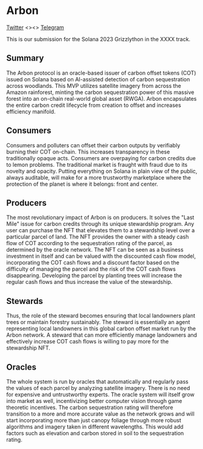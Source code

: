 # Arbon
[Twitter](https://twitter.com/arbon_project) <><> [Telegram](https://t.me/caronfire)

This is our submission for the Solana 2023 Grizzlython in the XXXX track.

## Summary
The Arbon protocol is an oracle-based issuer of carbon offset tokens (COT) issued on Solana based on AI-assisted detection of carbon sequestration across woodlands. This MVP utilizes satellite imagery from across the Amazon rainforest, minting the carbon sequestration power of this massive forest into an on-chain real-world global asset (RWGA). Arbon encapsulates the entire carbon credit lifecycle from creation to offset and increases efficiency manifold. 

## Consumers
Consumers and polluters can offset their carbon outputs by verifiably burning their COT on-chain. This increases transparency in these traditionally opaque acts. Consumers are overpaying for carbon credits due to lemon problems. The traditional market is fraught with fraud due to its novelty and opacity. Putting everything on Solana in plain view of the public, always auditable, will make for a more trustworthy marketplace where the protection of the planet is where it belongs: front and center.

## Producers
The most revolutionary impact of Arbon is on producers. It solves the "Last Mile" issue for carbon credits through its unique stewardship program. Any user can purchase the NFT that elevates them to a stewardship level over a particular parcel of land. The NFT provides the owner with a steady cash flow of COT according to the sequestration rating of the parcel, as determined by the oracle network. The NFT can be seen as a business investment in itself and can be valued with the discounted cash flow model, incorporating the COT cash flows and a discount factor based on the difficulty of managing the parcel and the risk of the COT cash flows disappearing. Developing the parcel by planting trees will increase the regular cash flows and thus increase the value of the stewardship.

## Stewards
Thus, the role of the steward becomes ensuring that local landowners plant trees or maintain forestry sustainably. The steward is essentially an agent representing local landowners in this global carbon offset market run by the Arbon network. A steward that can more efficiently manage landowners and effectively increase COT cash flows is willing to pay more for the stewardship NFT.

## Oracles
The whole system is run by oracles that automatically and regularly pass the values of each parcel by analyzing satellite imagery. There is no need for expensive and untrustworthy experts. The oracle system will itself grow into market as well, incentivizing better computer vision through game theoretic incentives. The carbon sequestration rating will therefore transition to a more and more accurate value as the network grows and will start incorporating more than just canopy foliage through more robust algorithms and imagery taken in different wavelengths. This would add factors such as elevation and carbon stored in soil to the sequestration rating.



<!--
**Here are some ideas to get you started:**

🙋‍♀️ A short introduction - what is your organization all about?
🌈 Contribution guidelines - how can the community get involved?
👩‍💻 Useful resources - where can the community find your docs? Is there anything else the community should know?
🍿 Fun facts - what does your team eat for breakfast?
🧙 Remember, you can do mighty things with the power of [Markdown](https://docs.github.com/github/writing-on-github/getting-started-with-writing-and-formatting-on-github/basic-writing-and-formatting-syntax)

